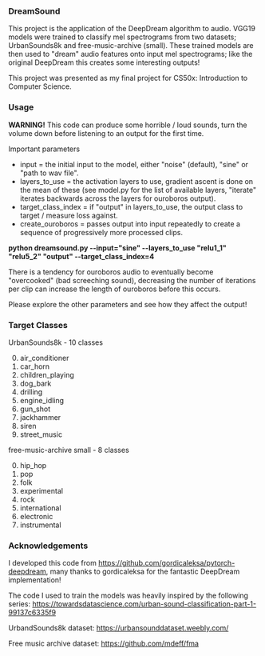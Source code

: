 ### DreamSound

This project is the application of the DeepDream algorithm to audio. VGG19 models were trained to classify mel spectrograms from two datasets; UrbanSounds8k and free-music-archive (small). These trained models are then used to "dream" audio features onto input mel spectrograms; like the original DeepDream this creates some interesting outputs! 

This project was presented as my final project for CS50x: Introduction to Computer Science.

### Usage

**WARNING!** This code can produce some horrible / loud sounds, turn the volume down before listening to an output for the first time.

Important parameters

- input = the initial input to the model, either "noise" (default), "sine" or "path to wav file".
- layers_to_use = the activation layers to use, gradient ascent is done on the mean of these (see model.py for the list of available layers, "iterate" iterates backwards across the layers for ouroboros output).
- target_class_index = if "output" in layers_to_use, the output class to target / measure loss against.
- create_ouroboros = passes output into input repeatedly to create a sequence of progressively more processed clips.

**python dreamsound.py --input="sine" --layers_to_use "relu1_1" "relu5_2" "output" --target_class_index=4**

There is a tendency for ouroboros audio to eventually become "overcooked" (bad screeching sound), decreasing the number of iterations per clip can increase the length of ouroboros before this occurs. 

Please explore the other parameters and see how they affect the output!

### Target Classes

UrbanSounds8k - 10 classes

0. air_conditioner 
1. car_horn
2. children_playing
3. dog_bark
4. drilling
5. engine_idling
6. gun_shot
7.  jackhammer
8. siren
9. street_music

free-music-archive small - 8 classes

0. hip_hop
1. pop
2. folk
3. experimental
4. rock
5. international
6. electronic
7. instrumental

### Acknowledgements

I developed this code from https://github.com/gordicaleksa/pytorch-deepdream, many thanks to gordicaleksa for the fantastic DeepDream implementation!

The code I used to train the models was heavily inspired by the following series: https://towardsdatascience.com/urban-sound-classification-part-1-99137c6335f9

UrbandSounds8k dataset: https://urbansounddataset.weebly.com/

Free music archive dataset: https://github.com/mdeff/fma





